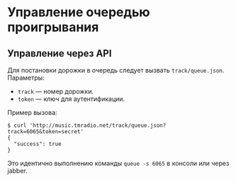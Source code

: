 # Управление очередью проигрывания

## Управление через API

Для постановки дорожки в очередь следует вызвать `track/queue.json`.
Параметры:

- `track` — номер дорожки.
- `token` — ключ для аутентификации.

Пример вызова:

    $ curl 'http://music.tmradio.net/track/queue.json?track=6065&token=secret'
    {
      "success": true
    }

Это идентично выполнению команды `queue -s 6065` в консоли или через jabber.
